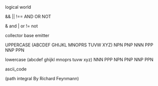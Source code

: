 logical world 

 && || !== AND OR NOT
 
  & and 
  | or 
  != not 
  
collector 
base
emitter

UPPERCASE (ABCDEF GHIJKL MNOPRS TUVW XYZ) NPN PNP NNN PPP NNP PPN

lowercase (abcdef ghijkl mnoprs tuvw xyz) NNN PPP NPN PNP NNP PPN

ascii_code 

(path integral By Richard Feynmann)
